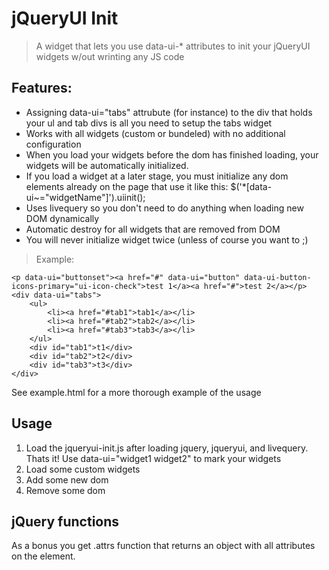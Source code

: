 jQueryUI Init
==================
> A widget that lets you use data-ui-* attributes to init your jQueryUI widgets w/out wrinting any JS code

Features:
---------
* Assigning data-ui="tabs" attrubute (for instance) to the div that holds your ul and tab divs is all you need to setup the tabs widget
* Works with all widgets (custom or bundeled) with no additional configuration
 * When you load your widgets before the dom has finished loading, your widgets will be automatically initialized.
 * If you load a widget at a later stage, you must initialize any dom elements already on the page that use it like this: $('*[data-ui~="widgetName"]').uiinit(); 
* Uses livequery so you don't need to do anything when loading new DOM dynamically
* Automatic destroy for all widgets that are removed from DOM
* You will never initialize widget twice (unless of course you want to ;)

> Example: 

	<p data-ui="buttonset"><a href="#" data-ui="button" data-ui-button-icons-primary="ui-icon-check">test 1</a><a href="#">test 2</a></p>
	<div data-ui="tabs">
		<ul>
			<li><a href="#tab1">tab1</a></li>
			<li><a href="#tab2">tab2</a></li>
			<li><a href="#tab3">tab3</a></li>
		</ul>
		<div id="tab1">t1</div>
		<div id="tab2">t2</div>
		<div id="tab3">t3</div>
	</div>

See example.html for a more thorough example of the usage

Usage
-----
1. Load the jqueryui-init.js after loading jquery, jqueryui, and livequery. Thats it! Use data-ui="widget1 widget2" to mark your widgets
2. Load some custom widgets
3. Add some new dom
4. Remove some dom

jQuery functions
----------------
As a bonus you get .attrs function that returns an object with all attributes on the element.